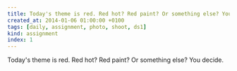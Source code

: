 ```yaml
---
title: Today's theme is red. Red hot? Red paint? Or something else? You decide.
created_at: 2014-01-06 01:00:00 +0100
tags: [daily, assignment, photo, shoot, ds1]
kind: assignment
index: 1
---
```


Today's theme is red. Red hot? Red paint? Or something else? You decide.
